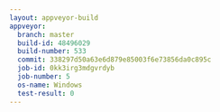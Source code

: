 ```yaml
---
layout: appveyor-build
appveyor:
  branch: master
  build-id: 48496029
  build-number: 533
  commit: 338297d50a63e6d879e85003f6e73856da0c895c
  job-id: 0kk3irg3mdgvrdyb
  job-number: 5
  os-name: Windows
  test-result: 0
---
```

